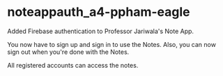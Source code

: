 # noteappauth_a4-ppham-eagle

Added Firebase authentication to Professor Jariwala's Note App. 

You now have to sign up and sign in to use the Notes. Also, you can now sign out when you're done with the Notes.

All registered accounts can access the notes.

